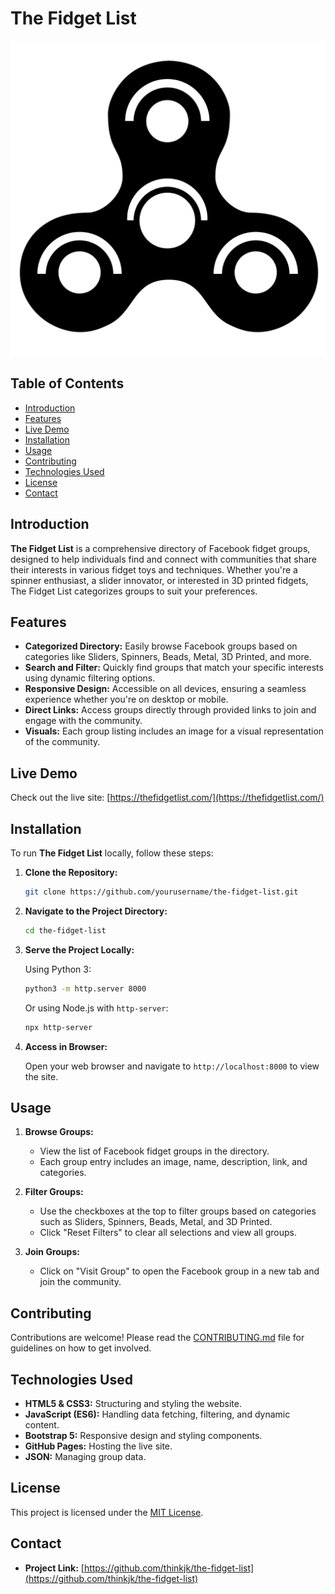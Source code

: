 # The Fidget List

![The Fidget List Logo](images/logo.png) <!-- Replace with your actual logo if available -->

## Table of Contents

- [Introduction](#introduction)
- [Features](#features)
- [Live Demo](#live-demo)
- [Installation](#installation)
- [Usage](#usage)
- [Contributing](#contributing)
- [Technologies Used](#technologies-used)
- [License](#license)
- [Contact](#contact)

## Introduction

**The Fidget List** is a comprehensive directory of Facebook fidget groups, designed to help individuals find and connect with communities that share their interests in various fidget toys and techniques. Whether you're a spinner enthusiast, a slider innovator, or interested in 3D printed fidgets, The Fidget List categorizes groups to suit your preferences.

## Features

- **Categorized Directory:** Easily browse Facebook groups based on categories like Sliders, Spinners, Beads, Metal, 3D Printed, and more.
- **Search and Filter:** Quickly find groups that match your specific interests using dynamic filtering options.
- **Responsive Design:** Accessible on all devices, ensuring a seamless experience whether you're on desktop or mobile.
- **Direct Links:** Access groups directly through provided links to join and engage with the community.
- **Visuals:** Each group listing includes an image for a visual representation of the community.

## Live Demo

Check out the live site: [https://thefidgetlist.com/](https://thefidgetlist.com/) <!-- Replace with your actual GitHub Pages URL -->

## Installation

To run **The Fidget List** locally, follow these steps:

1. **Clone the Repository:**

    ```bash
    git clone https://github.com/yourusername/the-fidget-list.git
    ```

2. **Navigate to the Project Directory:**

    ```bash
    cd the-fidget-list
    ```

3. **Serve the Project Locally:**

    Using Python 3:

    ```bash
    python3 -m http.server 8000
    ```

    Or using Node.js with `http-server`:

    ```bash
    npx http-server
    ```

4. **Access in Browser:**

    Open your web browser and navigate to `http://localhost:8000` to view the site.

## Usage

1. **Browse Groups:**

    - View the list of Facebook fidget groups in the directory.
    - Each group entry includes an image, name, description, link, and categories.

2. **Filter Groups:**

    - Use the checkboxes at the top to filter groups based on categories such as Sliders, Spinners, Beads, Metal, and 3D Printed.
    - Click "Reset Filters" to clear all selections and view all groups.

3. **Join Groups:**

    - Click on "Visit Group" to open the Facebook group in a new tab and join the community.

## Contributing

Contributions are welcome! Please read the [CONTRIBUTING.md](CONTRIBUTING.md) file for guidelines on how to get involved.

## Technologies Used

- **HTML5 & CSS3:** Structuring and styling the website.
- **JavaScript (ES6):** Handling data fetching, filtering, and dynamic content.
- **Bootstrap 5:** Responsive design and styling components.
- **GitHub Pages:** Hosting the live site.
- **JSON:** Managing group data.

## License

This project is licensed under the [MIT License](LICENSE).
## Contact

- **Project Link:** [https://github.com/thinkjk/the-fidget-list](https://github.com/thinkjk/the-fidget-list) 
